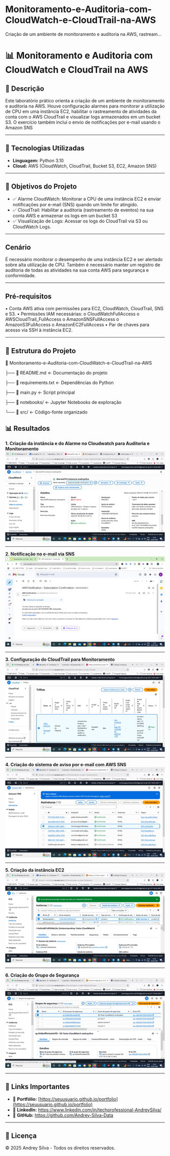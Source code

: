 # Monitoramento-e-Auditoria-com-CloudWatch-e-CloudTrail-na-AWS
Criação de um ambiente de monitoramento e auditoria na AWS, rastream...

# 📊 Monitoramento e Auditoria com CloudWatch e CloudTrail na AWS

## 📌 Descrição
Este laboratório prático orienta a criação de um ambiente de monitoramento e auditoria na
AWS. Houve configuração alarmes para monitorar a utilização de CPU em uma
instância EC2, habilitar o rastreamento de atividades da conta com o AWS CloudTrail e
visualizar logs armazenados em um bucket S3. O exercício também inclui o envio de
notificações por e-mail usando o Amazon SNS

---
## 🚀 Tecnologias Utilizadas
- **Linguagem:** Python 3.10  
- **Cloud:** AWS (CloudWatch, CloudTrail, Bucket S3, EC2, Amazon SNS)  
 
---
## 🎯 Objetivos do Projeto
- ✅ Alarme CloudWatch: Monitorar a CPU de uma instância EC2 e enviar notificações por e-mail (SNS) quando um limite for atingido.  
- ✅ CloudTrail: Habilitar a auditoria (rastreamento de eventos) na sua conta AWS e armazenar os logs em um bucket S3 
- ✅ Visualização de Logs: Acessar os logs do CloudTrail via S3 ou CloudWatch Logs. 
---

## Cenário

É necessário monitorar o desempenho de uma instância EC2 e ser alertado sobre alta
utilização de CPU. Também é necessário manter um registro de auditoria de todas as
atividades na sua conta AWS para segurança e conformidade.

---

## Pré-requisitos

• Conta AWS ativa com permissões para EC2, CloudWatch, CloudTrail, SNS e S3.
• Permissões IAM necessárias:
o CloudWatchFullAccess
o AWSCloudTrail_FullAccess
o AmazonSNSFullAccess
o AmazonS3FullAccess
o AmazonEC2FullAccess
• Par de chaves para acesso via SSH à instância EC2.

---

## 📂 Estrutura do Projeto
📁 Monitoramento-e-Auditoria-com-CloudWatch-e-CloudTrail-na-AWS

├── 📄 README.md <- Documentação do projeto

├── 📄 requirements.txt <- Dependências do Python

├── 📄 main.py <- Script principal

├── 📁 notebooks/ <- Jupyter Notebooks de exploração

└── 📁 src/ <- Código-fonte organizado

## 📊 Resultados

**1. Criação da instância e do Alarme no Cloudwatch para Auditoria e Monitoramento**
![alt text](imagens/1.jpg)

---

**2. Notificação no e-mail via SNS**
![alt text](imagens/2.jpg)

---

**3. Configuração do CloudTrail para Monitoramento**
![alt text](imagens/3.jpg)

---

**4. Criação do sistema de aviso por e-mail com AWS SNS**
![alt text](imagens/4.jpg)

---

**5. Criação da instância EC2**
![alt text](imagens/5.jpg)

---

**6. Criação do Grupo de Segurança**
![alt text](imagens/6.jpg)

---
## 📎 Links Importantes
- 🔗 **Portfólio:** [https://seuusuario.github.io/portfolio](https://seuusuario.github.io/portfolio)  
- 🔗 **LinkedIn:** https://www.linkedin.com/in/techprofessional-AndreySilva/ 
- 🔗 **GitHub:** https://github.com/Andrey-Silva-Data
---

## 📜 Licença
© 2025 Andrey Silva - Todos os direitos reservados.
